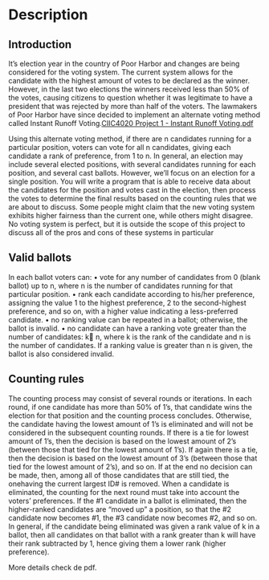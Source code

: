 # Description
## Introduction
It’s election year in the country of Poor Harbor and changes are being considered for the voting
system. The current system allows for the candidate with the highest amount of votes to be
declared as the winner. However, in the last two elections the winners received less than 50% of
the votes, causing citizens to question whether it was legitimate to have a president that was
rejected by more than half of the voters. The lawmakers of Poor Harbor have since decided to
implement an alternate voting method called Instant Runoff Voting.[CIIC4020 Project 1 - Instant Runoff Voting.pdf](https://github.com/Daniel7-28/Instant-Runoff-Voting/files/10636873/CIIC4020.Project.1.-.Instant.Runoff.Voting.pdf)

Using this alternate voting method, if there are n candidates running for a particular position,
voters can vote for all n candidates, giving each candidate a rank of preference, from 1 to n. In
general, an election may include several elected positions, with several candidates running for
each position, and several cast ballots. However, we’ll focus on an election for a single position.
You will write a program that is able to receive data about the candidates for the position and
votes cast in the election, then process the votes to determine the final results based on the
counting rules that we are about to discuss.
Some people might claim that the new voting system exhibits higher fairness than the current
one, while others might disagree. No voting system is perfect, but it is outside the scope of this
project to discuss all of the pros and cons of these systems in particular

## Valid ballots
In each ballot voters can:
• vote for any number of candidates from 0 (blank ballot) up to n, where n is the number of
candidates running for that particular position.
• rank each candidate according to his/her preference, assigning the value 1 to the highest
preference, 2 to the second-highest preference, and so on, with a higher value indicating
a less-preferred candidate.
• no ranking value can be repeated in a ballot; otherwise, the ballot is invalid.
• no candidate can have a ranking vote greater than the number of candidates: k n, where
k is the rank of the candidate and n is the number of candidates. If a ranking value is
greater than n is given, the ballot is also considered invalid.

## Counting rules
The counting process may consist of several rounds or iterations. In each round, if one candidate
has more than 50% of 1’s, that candidate wins the election for that position and the counting
process concludes. Otherwise, the candidate having the lowest amount of 1’s is eliminated and
will not be considered in the subsequent counting rounds.
If there is a tie for lowest amount of 1’s, then the decision is based on the lowest amount of 2’s
(between those that tied for the lowest amount of 1’s). If again there is a tie, then the decision
is based on the lowest amount of 3’s (between those that tied for the lowest amount of 2’s),
and so on. If at the end no decision can be made, then, among all of those candidates that are
still tied, the onehaving the current largest ID# is removed.
When a candidate is eliminated, the counting for the next round must take into account the
voters’ preferences. If the #1 candidate in a ballot is eliminated, then the higher-ranked
candidates are “moved up” a position, so that the #2 candidate now becomes #1, the #3
candidate now becomes #2, and so on. In general, if the candidate being eliminated was given a
rank value of k in a ballot, then all candidates on that ballot with a rank greater than k will have
their rank subtracted by 1, hence giving them a lower rank (higher preference).

More details check de pdf.
